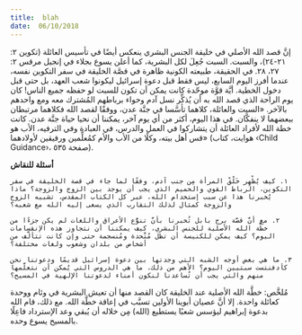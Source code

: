 ```yaml
---
title:  blah
date:  06/10/2018
---
```


إنَّ قصد الله الأصلي في خليقة الجنس البشري ينعكس أيضًا في تأسيس العائلة (تكوين ٢: ٢١-٢٤)، والسبت. السبت جُعِلَ لكل البشرية، كما أعلن يسوع بجلاء في إنجيل مرقس ٢: ٢٧، ٢٨. في الحقيقة، طبيعته الكونية ظاهرة في قصَّة الخليقة في سفر التكوين نفسه، عندما أفرز اليوم السابع، ليس فقط قبل دعوة إسرائيل ليكونوا شعب العهد، بل حتى قبل دخول الخطية. أيَّة قوَّة موحّدة كانت يمكن أن تكون للسبت لو حفظه جميع الناس! كان يوم الراحة الذي قصد الله به أن يُذكِّر نسل آدم وحواء برباطهم المُشترك معه ومع واحدهم بالآخر. «السبت والعائلة، كلاهما تأسَّسا في جنَّة عدن، ووفقًا لقصد الله فكلاهما مرتبطان ببعضهما لا ينفكَّان. في هذا اليوم، أكثر من أي يوم آخر، يمكننا أن نحيا حياة جنَّة عدن. كانت خطة الله لأفراد العائلة أن يتشاركوا في العمل والدرس، في العبادة وفي الترفيه، الأب هو قس أهل بيته، وكلًا من الأب والأم كمُعلِّمين ورفيقين لأولادهما» (هوايت، كتاب ‹Child Guidance›، صفحة ٥٣٥).

**أسئلة للنقاش**

`١. كيف يُظْهِر خَلْقْ المرأة مِن جنب آدم، وفقًا لما جاء في قصة الخليقة في سفر التكوين، الرباط القوي والحميم الذي يجب أن يوجد بين الزوج والزوجة؟ ماذا يُخبرنا هذا عن سبب إستخدام الله، عبر كل الكتاب المقدس، تشبيه الزوج والزوجة كمثال لذلك التقارب الذي يسعى إليه الله مع شعبه؟`

`٢. مع أنَّ قصَّة برج بابل تُخبرنا بأنَّ تنوُّع الأعراق واللغات لم يكن جزءًا من خطَّة الله الأصلية للجنس البشري، كيف يمكننا أن نتجاوز هذه الإنقسامات اليوم؟ كيف يمكن للكنيسة أن تظل مُتَّحدة ومُنسجمة حتى وإن كانت تتألَّف من أشخاص من بلدان وشعوب ولغات مختلفة؟`

`٣. ما هي بعض أوجه الشبه التي وجدتها بين دعوة إسرائيل قديمًا ودعوتنا نحن كأدفنتست سبتيين اليوم؟ الأهم من ذلك، ما هي الدروس التي يُمكن أن نتعلَّمها منهم والتي يجب أن تُساعدنا لنكون أمناء لدعوتنا الإلهية في المسيح؟`

مُلخَّص: خطَّة الله الأصلية عند الخليقة كان القصد منها أن تعيش البشرية في وئام ووحدة كعائلة واحدة. إلا أنَّ عصيان أبوينا الأولين تسبَّب في إعاقة خطَّة الله. مع ذلك، قام الله بدعوة إبراهيم ليؤسس شعبًا يستطيع (الله) مِن خلاله أن يُبقي وعد الإسترداد فاعِلًا بالمسيح يسوع وحده.
